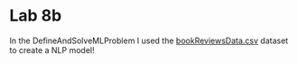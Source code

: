 # Lab 8b
In the DefineAndSolveMLProblem I used the [bookReviewsData.csv](https://github.com/user-attachments/files/21499136/bookReviewsData.csv) dataset to create a NLP model!

